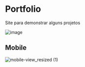 # Portfolio
 Site para demonstrar alguns projetos 


![image](https://user-images.githubusercontent.com/110541376/212327193-63aeea3f-1e7a-4c79-ab0e-059c1ae0517c.png)

## Mobile
![mobile-view_resized (1)](https://user-images.githubusercontent.com/110541376/212334992-7fc7594a-0fc9-4dfc-8dee-3652b25aa794.jpg)
